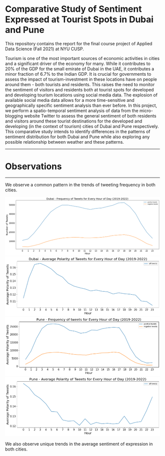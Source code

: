# Comparative Study of Sentiment Expressed at Tourist Spots in Dubai and Pune

This repository contains the report for the final course project of Applied Data Science (Fall 2021) at NYU CUSP.

Tourism is one of the most important sources of economic activities in cities and a significant driver of the economy for many. While it contributes to 20% of the GDP for the small emirate of Dubai in the UAE, it contributes a minor fraction of 6.7% to the Indian GDP. It is crucial for governments to assess the impact of tourism-investment in these locations have on people around them - both tourists and residents. This raises the need to monitor the sentiment of visitors and residents both at tourist spots for developed and developing tourism locations using social media data. The explosion of available social media data allows for a more time-sensitive and geographically specific sentiment analysis than ever before. In this project, we perform a spatio-temporal sentiment analysis of data from the micro-blogging website Twitter to assess the general sentiment of both residents and visitors around these tourist destinations for the developed and developing (in the context of tourism) cities of Dubai and Pune respectively. This comparative study intends to identify differences in the patterns of sentiment distribution for both Dubai and Pune while also exploring any possible relationship between weather and these patterns.

---
# Observations
---

We observe a common pattern in the trends of tweeting frequency in both cities.

<img src="https://github.com/anerip98/comparative-study-of-sentiment-expressed-at-tourist-spots-in-dubai-and-pune/blob/main/images/dubai_hourly_frequency.png" width=600>

<img src="https://github.com/anerip98/comparative-study-of-sentiment-expressed-at-tourist-spots-in-dubai-and-pune/blob/main/images/dubai_hourly_polarity.png" width=600>

<img src="https://github.com/anerip98/comparative-study-of-sentiment-expressed-at-tourist-spots-in-dubai-and-pune/blob/main/images/pune_hourly_frequency.png" width=600>

<img src="https://github.com/anerip98/comparative-study-of-sentiment-expressed-at-tourist-spots-in-dubai-and-pune/blob/main/images/pune_hourly_polarity.png" width=600>

We also observe unique trends in the average sentiment of expression in both cities. 
